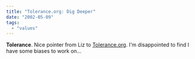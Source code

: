 ```yaml
---
title: "Tolerance.org: Dig Deeper"
date: "2002-05-09"
tags: 
  - "values"
---
```


**Tolerance**. Nice pointer from Liz to [Tolerance.org](http://www.tolerance.org/hidden_bias/index.html). I'm disappointed to find I have some biases to work on...
